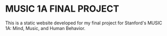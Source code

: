 # MUSIC 1A FINAL PROJECT

This is a static website developed for my final project for Stanford's MUSIC 1A: Mind, Music, and Human Behavior.
